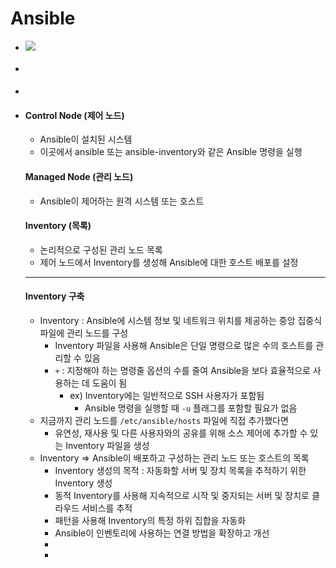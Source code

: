 # Ansible

* ![](../../.gitbook/assets/ansible\_basic.svg)
* ####
* ####
*   #### Control Node (제어 노드)

    * Ansible이 설치된 시스템
    * 이곳에서 ansible 또는 ansible-inventory와 같은 Ansible 명령을 실행

    #### Managed Node (관리 노드)

    * Ansible이 제어하는 원격 시스템 또는 호스트

    #### Inventory (목록)

    * 논리적으로 구성된 관리 노드 목록
    * 제어 노드에서 Inventory를 생성해 Ansible에 대한 호스트 배포를 설정

    ***

    #### Inventory 구축

    * Inventory : Ansible에 시스템 정보 및 네트워크 위치를 제공하는 중앙 집중식 파일에 관리 노드를 구성
      * Inventory 파일을 사용해 Ansible은 단일 명령으로 많은 수의 호스트를 관리할 수 있음
      * `+` : 지정해야 하는 명령줄 옵션의 수를 줄여 Ansible을 보다 효율적으로 사용하는 데 도움이 됨
        * ex) Inventory에는 일반적으로 SSH 사용자가 포함됨
          * Ansible 명령을 실행할 때 `-u` 플래그를 포함할 필요가 없음
    * 지금까지 관리 노드를 `/etc/ansible/hosts` 파일에 직접 추가했다면
      * 유연성, 재사용 및 다른 사용자와의 공유를 위해 소스 제어에 추가할 수 있는 Inventory 파일을 생성
    * Inventory ⇒ Ansible이 배포하고 구성하는 관리 노드 또는 호스트의 목록
      * Inventory 생성의 목적 : 자동화할 서버 및 장치 목록을 추적하기 위한 Inventory 생성
      * 동적 Inventory를 사용해 지속적으로 시작 및 중지되는 서버 및 장치로 클라우드 서비스를 추적
      * 패턴을 사용해 Inventory의 특정 하위 집합을 자동화
      * Ansible이 인벤토리에 사용하는 연결 방법을 확장하고 개선
      *
      *
